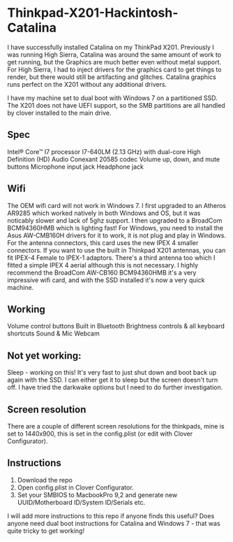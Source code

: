 # Thinkpad-X201-Hackintosh-Catalina

I have successfully installed Catalina on my ThinkPad X201. Previously I was running High Sierra, Catalina was around the same amount of work to get running, but the Graphics are much better even without metal support. For High Sierra, I had to inject drivers for the graphics card to get things to render, but there would still be artifacting and glitches. Catalina graphics runs perfect on the X201 without any additional drivers.

I have my machine set to dual boot with Windows 7 on a partitioned SSD. The X201 does not have UEFI support, so the SMB partitions are all handled by clover installed to the main drive.

## Spec ##

Intel® Core™ I7 processor I7-640LM (2.13 GHz) with dual-core
High Definition (HD) Audio
Conexant 20585 codec
Volume up, down, and mute buttons
Microphone input jack
Headphone jack

## Wifi ##

The OEM wifi card will not work in Windows 7. I first upgraded to an Atheros AR9285 which worked natively in both Windows and OS, but it was noticably slower and lack of 5ghz support. I then upgraded to a BroadCom BCM94360HMB which is lighting fast! For Windows, you need to install the Asus AW-CMB160H drivers for it to work, it is not plug and play in Windows. For the antenna connectors, this card uses the new IPEX 4 smaller connectors. If you want to use the built in Thinkpad X201 antennas, you can fit IPEX-4 Female to IPEX-1 adaptors. There's a third antenna too which I fitted a simple IPEX 4 aerial although this is not necessary. I highly recommend the BroadCom AW-CB160 BCM94360HMB it's a very impressive wifi card, and with the SSD installed it's now a very quick machine.

## Working ##

Volume control buttons
Built in Bluetooth
Brightness controls & all keyboard shortcuts
Sound & Mic
Webcam

## Not yet working: ##

Sleep - working on this! It's very fast to just shut down and boot back up again with the SSD. I can either get it to sleep but the screen doesn't turn off. I have tried the darkwake options but I need to do further investigation.

## Screen resolution ##

There are a couple of different screen resolutions for the thinkpads, mine is set to 1440x900, this is set in the config.plist (or edit with Clover Configurator).

## Instructions ##

1) Download the repo
2) Open config.plist in Clover Configurator. 
3) Set your SMBIOS to MacbookPro 9,2 and generate new UUID/Motherboard ID/System ID/Serials etc.


I will add more instructions to this repo if anyone finds this useful? Does anyone need dual boot instructions for Catalina and Windows 7 - that was quite tricky to get working!

